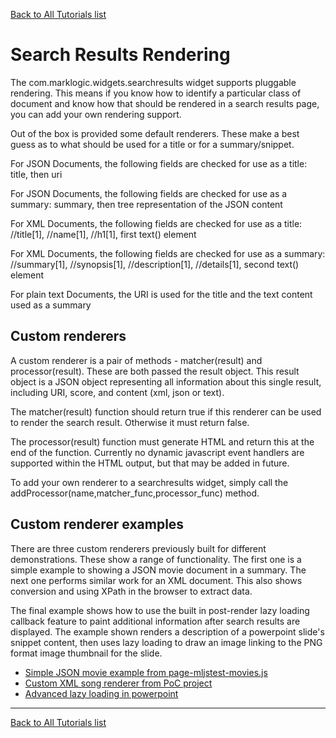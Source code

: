 [Back to All Tutorials list](tutorial-all.html)
# Search Results Rendering

The com.marklogic.widgets.searchresults widget supports pluggable rendering. This means if you know how to identify a
particular class of document and know how that should be rendered in a search results page, you can add your own
rendering support.

Out of the box is provided some default renderers. These make a best guess as to what should be used for a title or
for a summary/snippet. 

For JSON Documents, the following fields are checked for use as a title: title, then uri

For JSON Documents, the following fields are checked for use as a summary: summary, then tree representation of the JSON content

For XML Documents, the following fields are checked for use as a title: //title[1], //name[1], //h1[1], first text() element

For XML Documents, the following fields are checked for use as a summary: //summary[1], //synopsis[1], //description[1], //details[1], second text() element

For plain text Documents, the URI is used for the title and the text content used as a summary

## Custom renderers

A custom renderer is a pair of methods - matcher(result) and processor(result). These are both passed the result object.
This result object is a JSON object representing all information about this single result, including URI, score, and content (xml, json or text).

The matcher(result) function should return true if this renderer can be used to render the search result. Otherwise it must return false.

The processor(result) function must generate HTML and return this at the end of the function. Currently no dynamic javascript event handlers are
supported within the HTML output, but that may be added in future.

To add your own renderer to a searchresults widget, simply call the addProcessor(name,matcher_func,processor_func) method.

## Custom renderer examples

There are three custom renderers previously built for different demonstrations. These show a range of functionality. The first one is a simple
example to showing a JSON movie document in a summary. The next one performs similar work for an XML document. This also shows conversion
and using XPath in the browser to extract data. 

The final example shows how to use the built in post-render lazy loading callback feature
to paint additional information after search results are displayed. The example shown renders a description of a powerpoint slide's snippet content,
then uses lazy loading to draw an image linking to the PNG format image thumbnail for the slide.

- [Simple JSON movie example from page-mljstest-movies.js](https://github.com/adamfowleruk/mljs/blob/master/samples/003-renderer-json.js)
- [Custom XML song renderer from PoC project](https://github.com/adamfowleruk/mljs/blob/master/samples/004-renderer-xml.js)
- [Advanced lazy loading in powerpoint](https://github.com/adamfowleruk/mljs/blob/master/samples/005-renderer-lazy.js)

- - - -

[Back to All Tutorials list](tutorial-all.html)